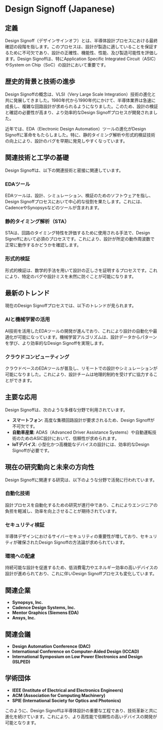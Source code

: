 # Design Signoff (Japanese)

## 定義
Design Signoff（デザインサインオフ）とは、半導体設計プロセスにおける最終確認の段階を指します。このプロセスは、設計が製造に適していることを保証するために不可欠であり、設計の正確性、機能性、性能、及び製造可能性を評価します。Design Signoffは、特にApplication Specific Integrated Circuit（ASIC）やSystem on Chip（SoC）の設計において重要です。

## 歴史的背景と技術の進歩
Design Signoffの概念は、VLSI（Very Large Scale Integration）技術の進化と共に発展してきました。1980年代から1990年代にかけて、半導体業界は急速に成長し、複雑な回路設計が求められるようになりました。このため、設計の検証と確認の必要性が高まり、より効率的なDesign Signoffプロセスが開発されました。

近年では、EDA（Electronic Design Automation）ツールの進化がDesign Signoffに革命をもたらしました。特に、静的タイミング解析や形式的検証技術の向上により、設計のバグを早期に発見しやすくなっています。

## 関連技術と工学の基礎
Design Signoffは、以下の関連技術と密接に関連しています。

### EDAツール
EDAツールは、設計、シミュレーション、検証のためのソフトウェアを指し、Design Signoffプロセスにおいて中心的な役割を果たします。これには、CadenceやSynopsysなどのツールが含まれます。

### 静的タイミング解析（STA）
STAは、回路のタイミング特性を評価するために使用される手法で、Design Signoffにおいて必須のプロセスです。これにより、設計が所定の動作周波数で正常に動作するかどうかを確認します。

### 形式的検証
形式的検証は、数学的手法を用いて設計の正しさを証明するプロセスです。これにより、特定のバグや設計ミスを未然に防ぐことが可能になります。

## 最新のトレンド
現在のDesign Signoffプロセスでは、以下のトレンドが見られます。

### AIと機械学習の活用
AI技術を活用したEDAツールの開発が進んでおり、これにより設計の自動化や最適化が可能になっています。機械学習アルゴリズムは、設計データからパターンを学び、より効率的なDesign Signoffを実現します。

### クラウドコンピューティング
クラウドベースのEDAツールが普及し、リモートでの設計やシミュレーションが可能になりました。これにより、設計チームは地理的制約を受けずに協力することができます。

## 主要な応用
Design Signoffは、次のような多様な分野で利用されています。

- **スマートフォン**: 高度な集積回路設計が要求されるため、Design Signoffが不可欠です。
- **自動車産業**: ADAS（Advanced Driver Assistance Systems）や自動運転技術のためのASIC設計において、信頼性が求められます。
- **IoTデバイス**: 小型化かつ高機能なデバイスの設計には、効率的なDesign Signoffが必要です。

## 現在の研究動向と未来の方向性
Design Signoffに関連する研究は、以下のような分野で活発に行われています。

### 自動化技術
設計プロセスを自動化するための研究が進行中であり、これによりエンジニアの負担を軽減し、効率を向上させることが期待されています。

### セキュリティ検証
半導体デザインにおけるサイバーセキュリティの重要性が増しており、セキュリティが確保されたDesign Signoffの方法論が求められています。

### 環境への配慮
持続可能な設計を促進するため、低消費電力やエネルギー効率の高いデバイスの設計が進められており、これに伴いDesign Signoffプロセスも変化しています。

## 関連企業
- **Synopsys, Inc.**
- **Cadence Design Systems, Inc.**
- **Mentor Graphics (Siemens EDA)**
- **Ansys, Inc.**
  
## 関連会議
- **Design Automation Conference (DAC)**
- **International Conference on Computer-Aided Design (ICCAD)**
- **International Symposium on Low Power Electronics and Design (ISLPED)**

## 学術団体
- **IEEE (Institute of Electrical and Electronics Engineers)**
- **ACM (Association for Computing Machinery)**
- **SPIE (International Society for Optics and Photonics)**

このように、Design Signoffは半導体設計の重要な工程であり、技術革新と共に進化を続けています。これにより、より高性能で信頼性の高いデバイスの開発が可能となります。